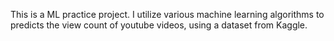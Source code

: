 This is a ML practice project. I utilize various machine learning algorithms to predicts the view count of youtube videos, using a dataset from Kaggle.
